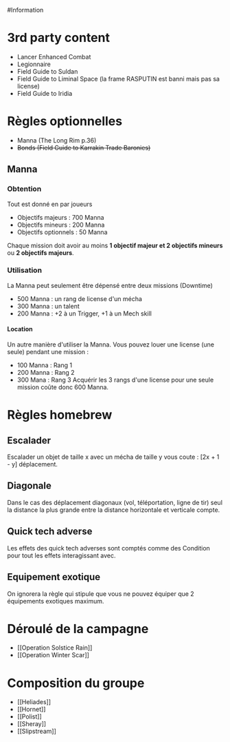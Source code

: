 #Information
# 3rd party content
- Lancer Enhanced Combat
- Legionnaire
- Field Guide to Suldan
- Field Guide to Liminal Space (la frame RASPUTIN est banni mais pas sa license)
- Field Guide to Iridia

# Règles optionnelles
- Manna (The Long Rim p.36)
- ~~Bonds (Field Guide to Karrakin Trade Baronies)~~

## Manna
### Obtention
Tout est donné en par joueurs
- Objectifs majeurs : 700 Manna 
- Objectifs mineurs :  200 Manna
- Objectifs optionnels : 50 Manna

Chaque mission doit avoir au moins **1 objectif majeur et 2 objectifs mineurs** ou **2 objectifs majeurs**.

### Utilisation
La Manna peut seulement être dépensé entre deux missions (Downtime)
- 500 Manna : un rang de license d'un mécha
- 300 Manna : un talent
- 200 Manna : +2 à un Trigger, +1 à un Mech skill

#### Location
Un autre manière d'utiliser la Manna. Vous pouvez louer une license (une seule) pendant une mission : 
- 100 Manna : Rang 1
- 200 Manna : Rang 2
- 300 Mana : Rang 3
Acquérir les 3 rangs d'une license pour une seule mission coûte donc 600 Manna.

# Règles homebrew
## Escalader

Escalader un objet de taille x avec un mécha de taille y vous coute : [2x + 1 - y] déplacement.

## Diagonale

Dans le cas des déplacement diagonaux (vol, téléportation, ligne de tir) seul la distance la plus grande entre la distance horizontale et verticale compte.

## Quick tech adverse

Les effets des quick tech adverses sont comptés comme des Condition pour tout les effets interagissant avec.

## Equipement exotique

On ignorera la règle qui stipule que vous ne pouvez équiper que 2 équipements exotiques maximum.

# Déroulé de la campagne
- [[Operation Solstice Rain]]
- [[Operation Winter Scar]]

# Composition du groupe
- [[Heliades]]
- [[Hornet]]
- [[Polist]]
- [[Sheray]]
- [[Slipstream]]